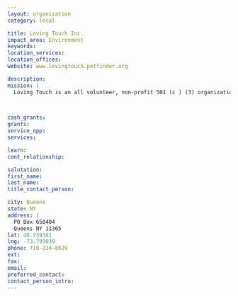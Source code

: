 ```yaml
---
layout: organization
category: local

title: Loving Touch Inc.
impact_area: Environment
keywords: 
location_services: 
location_offices: 
website: www.lovingtouch.petfinder.org

description: 
mission: |
  Loving Touch is an all volunteer, non-profit 501 (c ) (3) organization. Our mission is to help homeless animals find a better way of life and help find new homes for pets that owner's can no longer keep. To prevent the birth of unwanted homeless animals by spaying/neutering every animal that we rescue. To provide medical care for each of our rescued animals. To educate the public in all aspects of pet care and responsibility. To provide a loving and safe environment for each of our rescued animals until a suitable home is found.

  

cash_grants: 
grants: 
service_opp: 
services: 

learn: 
cont_relationship: 

salutation: 
first_name: 
last_name: 
title_contact_person: 

city: Queens
state: NY
address: |
  PO Box 650404    
  Queens NY 11365
lat: 40.739381
lng: -73.793039
phone: 718-224-8629
ext: 
fax: 
email: 
preferred_contact: 
contact_person_intro: 
---
```

